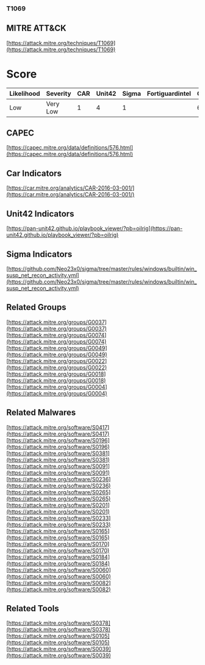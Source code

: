
### T1069
## MITRE ATT&CK
[https://attack.mitre.org/techniques/T1069](https://attack.mitre.org/techniques/T1069)

# Score

| Likelihood | Severity | CAR | Unit42 | Sigma | Fortiguardintel | Groups | Malwares | Tools |
| ---------- | -------- | --- | ------ | ----- | --------------- | ---  | --- | --- |
| Low | Very Low | 1 | 4 | 1 |   | 6 | 13 | 3 |



## CAPEC

[https://capec.mitre.org/data/definitions/576.html](https://capec.mitre.org/data/definitions/576.html)
[]()


## Car Indicators

[https://car.mitre.org/analytics/CAR-2016-03-001/](https://car.mitre.org/analytics/CAR-2016-03-001/)


## Unit42 Indicators

[https://pan-unit42.github.io/playbook_viewer/?pb=oilrig](https://pan-unit42.github.io/playbook_viewer/?pb=oilrig)
[]()


## Sigma Indicators

[https://github.com/Neo23x0/sigma/tree/master/rules/windows/builtin/win_susp_net_recon_activity.yml](https://github.com/Neo23x0/sigma/tree/master/rules/windows/builtin/win_susp_net_recon_activity.yml)
[]()


## Related Groups

[https://attack.mitre.org/groups/G0037](https://attack.mitre.org/groups/G0037)
[https://attack.mitre.org/groups/G0074](https://attack.mitre.org/groups/G0074)
[https://attack.mitre.org/groups/G0049](https://attack.mitre.org/groups/G0049)
[https://attack.mitre.org/groups/G0022](https://attack.mitre.org/groups/G0022)
[https://attack.mitre.org/groups/G0018](https://attack.mitre.org/groups/G0018)
[https://attack.mitre.org/groups/G0004](https://attack.mitre.org/groups/G0004)
[]()


## Related Malwares

[https://attack.mitre.org/software/S0417](https://attack.mitre.org/software/S0417)
[https://attack.mitre.org/software/S0196](https://attack.mitre.org/software/S0196)
[https://attack.mitre.org/software/S0381](https://attack.mitre.org/software/S0381)
[https://attack.mitre.org/software/S0091](https://attack.mitre.org/software/S0091)
[https://attack.mitre.org/software/S0236](https://attack.mitre.org/software/S0236)
[https://attack.mitre.org/software/S0265](https://attack.mitre.org/software/S0265)
[https://attack.mitre.org/software/S0201](https://attack.mitre.org/software/S0201)
[https://attack.mitre.org/software/S0233](https://attack.mitre.org/software/S0233)
[https://attack.mitre.org/software/S0165](https://attack.mitre.org/software/S0165)
[https://attack.mitre.org/software/S0170](https://attack.mitre.org/software/S0170)
[https://attack.mitre.org/software/S0184](https://attack.mitre.org/software/S0184)
[https://attack.mitre.org/software/S0060](https://attack.mitre.org/software/S0060)
[https://attack.mitre.org/software/S0082](https://attack.mitre.org/software/S0082)
[]()


## Related Tools

[https://attack.mitre.org/software/S0378](https://attack.mitre.org/software/S0378)
[https://attack.mitre.org/software/S0105](https://attack.mitre.org/software/S0105)
[https://attack.mitre.org/software/S0039](https://attack.mitre.org/software/S0039)
[]()
